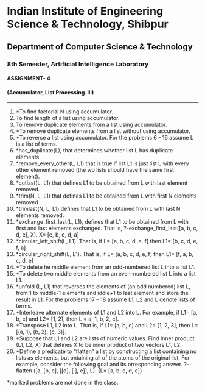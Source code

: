 # Indian Institute of Engineering Science & Technology, Shibpur
## Department of Computer Science & Technology
### 8th Semester, Artificial Intelligence Laboratory
#### ASSIGNMENT- 4
#### (Accumulator, List Processing-III)

---

1. \*To find factorial N using accumulator.
2. To find length of a list using accumulator.
3. To remove duplicate elements from a list using accumulator.
4. \*To remove duplicate elements from a list without using accumulator.
5. \*To reverse a list using accumulator. For the problems 6 - 16 assume L is a list of terms.
6. \*has_duplicate(L), that determines whether list L has duplicate elements.
7. \*remove_every_other(L, L1) that is true if list L1 is just list L with every other element removed (the  wo lists should have the same first element).
8. \*cutlast(L, L1) that defines L1 to be obtained from L with last element removed.
9. \*trim(N, L, L1) that defines L1 to be obtained from L with first N elements removed.
10. \*trimlast(N, L, L1) defines that L1 to be obtained from L with last N elements removed.
11. \*exchange_first_last(L, L1), defines that L1 to be obtained from L with first and last elements exchanged. 
	That is, 
	?-exchange_first_last([a, b, c, d, e], X). 
	X= [e, b, c, d, a] 
12. \*circular_left_shift(L, L1). 
	That is, 
	if L= [a, b, c, d, e, f] 
	then L1= [b, c, d, e, f, a]
13. \*circular_right_shift(L, L1). 
	That is, 
	if L= [a, b, c, d, e, f] 
	then L1= [f, a, b, c, d, e]
14. \*To delete  he middle element from an odd-numbered list L into a list L1. 
15. \*To delete two middle elements from an even-numbered list L into a list L1.
16. \*unfold (L, L1) that reverses the elements of (an odd numbered) list L, from 1 to middle-1 elements and  iddle+1 to last element and store the result in L1. For the problems 17 – 18 assume L1, L2 and L denote lists of terms.
17. \*Interleave alternate elements of L1 and L2 into L. 
	For example, 
	if L1= [a, b, c] and L2= [1, 2], 
	then L =  a, 1, b, 2, c].
18. \*Transpose L1, L2 into L. 
	That is, 
	if L1= [a, b, c] and L2= [1, 2, 3], 
	then L= [(a, 1), (b, 2), (c, 3)]. 
19. \*Suppose that L1 and L2 are lists of numeric values. Find Inner product (L1, L2, X) that defines X to be inner product of two vectors L1, L2.
20. \*Define a predicate to “flatten” a list by constructing a list containing no lists as elements, but  ontaining all of the atoms of the original list. For example, consider the following goal and its  orresponding answer. 
	?- flatten ([a, [b, c], [[d], [ ], e]], L). 
	{L= [a, b, c, d, e]}


\*marked problems are not done in the class.